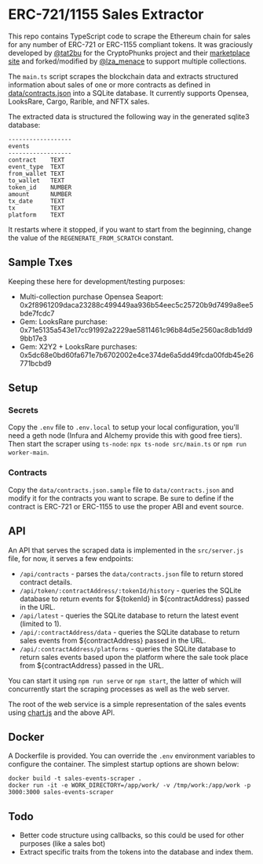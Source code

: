 # ERC-721/1155 Sales Extractor

This repo contains TypeScript code to scrape the Ethereum chain for sales for any number of ERC-721 or ERC-1155 compliant tokens. It was graciously developed by [@tat2bu](https://twitter.com/tat2bu) for the CryptoPhunks project and their [marketplace site](https://notlarvalabs.com/cryptophunks) and forked/modified by [@lza_menace](https://twitter.com/lza_menace) to support multiple collections.

The `main.ts` script scrapes the blockchain data and extracts structured information about sales of one or more contracts as defined in [data/contracts.json](data/contracts.json.sample) into a SQLite database. It currently supports Opensea, LooksRare, Cargo, Rarible, and NFTX sales.

The extracted data is structured the following way in the generated sqlite3 database:

```
------------------
events
------------------
contract    TEXT
event_type  TEXT
from_wallet TEXT
to_wallet   TEXT
token_id    NUMBER
amount      NUMBER
tx_date     TEXT
tx          TEXT
platform    TEXT
```

It restarts where it stopped, if you want to start from the beginning, change the value of the `REGENERATE_FROM_SCRATCH` constant.

## Sample Txes

Keeping these here for development/testing purposes:

* Multi-collection purchase Opensea Seaport: 0x2f8961209daca23288c499449aa936b54eec5c25720b9d7499a8ee5bde7fcdc7
* Gem: LooksRare purchase: 0x71e5135a543e17cc91992a2229ae5811461c96b84d5e2560ac8db1dd99bb17e3
* Gem: X2Y2 + LooksRare purchases: 0x5dc68e0bd60fa671e7b6702002e4ce374de6a5dd49fcda00fdb45e26771bcbd9

## Setup

### Secrets

Copy the `.env` file to `.env.local` to setup your local configuration, you'll need a geth node (Infura and Alchemy provide this with good free tiers). Then start the scraper using `ts-node`: `npx ts-node src/main.ts` or `npm run worker-main`.

### Contracts

Copy the `data/contracts.json.sample` file to `data/contracts.json` and modify it for the contracts you want to scrape. Be sure to define if the contract is ERC-721 or ERC-1155 to use the proper ABI and event source.

## API

An API that serves the scraped data is implemented in the `src/server.js` file, for now, it serves a few endpoints:
* `/api/contracts` - parses the `data/contracts.json` file to return stored contract details.
* `/api/token/:contractAddress/:tokenId/history` - queries the SQLite database to return events for ${tokenId} in ${contractAddress} passed in the URL.
* `/api/latest` - queries the SQLite database to return the latest event (limited to 1).
* `/api/:contractAddress/data` - queries the SQLite database to return sales events from ${contractAddress} passed in the URL.
* `/api/:contractAddress/platforms` - queries the SQLite database to return sales events based upon the platform where the sale took place from ${contractAddress} passed in the URL.

You can start it using `npm run serve` or `npm start`, the latter of which will concurrently start the scraping processes as well as the web server.

The root of the web service is a simple representation of the sales events using [chart.js](https://chartjs.org/) and the above API.

## Docker

A Dockerfile is provided. You can override the `.env` environment variables to configure the container. The simplest startup options are shown below:

```
docker build -t sales-events-scraper .
docker run -it -e WORK_DIRECTORY=/app/work/ -v /tmp/work:/app/work -p 3000:3000 sales-events-scraper
```

## Todo

- Better code structure using callbacks, so this could be used for other purposes (like a sales bot)
- Extract specific traits from the tokens into the database and index them.
